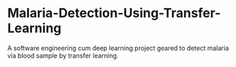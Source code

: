 # Malaria-Detection-Using-Transfer-Learning
A software engineering cum deep learning project geared to detect malaria via blood sample by transfer learning.
